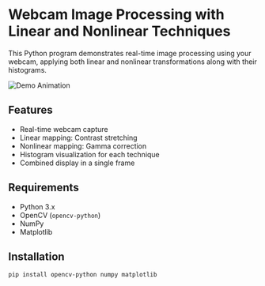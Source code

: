 # Webcam Image Processing with Linear and Nonlinear Techniques

This Python program demonstrates real-time image processing using your webcam, applying both linear and nonlinear transformations along with their histograms.

![Demo Animation](https://github.com/prodhan2/Image-Processing/blob/main/ezgif-3c3a9a266e2966.gif)

## Features

- Real-time webcam capture
- Linear mapping: Contrast stretching
- Nonlinear mapping: Gamma correction
- Histogram visualization for each technique
- Combined display in a single frame

## Requirements

- Python 3.x
- OpenCV (`opencv-python`)
- NumPy
- Matplotlib

## Installation

```bash
pip install opencv-python numpy matplotlib
